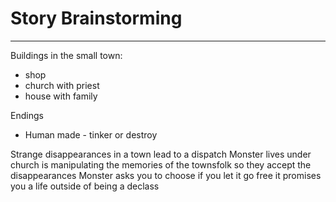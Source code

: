 # Story Brainstorming
____

Buildings in the small town:
- shop
- church with priest
- house with family

Endings
- Human made - tinker or destroy

Strange disappearances in a town lead to a dispatch
Monster lives under church is manipulating the memories of the townsfolk so they accept the disappearances
Monster asks you to choose if you let it go free it promises you a life outside of being a declass

